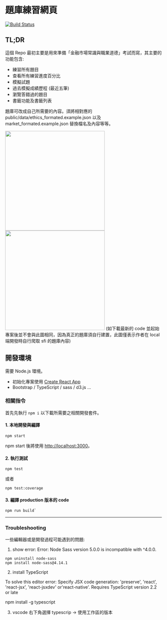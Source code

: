 # 題庫練習網頁

[![Build Status](https://travis-ci.com/winwu/f2e-exam-practice.svg?branch=master)](https://travis-ci.com/winwu/f2e-exam-practice)


## TL;DR

這個 Repo 最初主要是用來準備「金融市場常識與職業道德」考試而寫，其主要的功能包含: 

* 練習所有題目
* 查看所有練習進度百分比
* 模擬試題
* 過去模擬成績歷程 (最近五筆)
* 瀏覽答錯過的題目
* 書籤功能及書籤列表

題庫可改成自己所需要的內容。須將相對應的 public/data/ethics_formated.example.json 以及 market_formated.example.json 替換檔名及內容等等。

<img src="../master/public/demo_localhost_3000_.png?raw=true" width="320">
<img src="../master/public/demo_localhost_3000_2.png?raw=true" width="320">
(如下載最新的 code 並起始專案後並不會與此圖相同，因為真正的題庫須自行建置，此圖僅表示作者在 local 端開發時自行爬取 sfi 的題庫內容)


## 開發環境

需要 Node.js 環境。

* 初始化專案使用 [Create React App](https://github.com/facebook/create-react-app)
* Bootstrap / TypeScript / sass / d3.js ... 


### 相關指令

首先先執行 `npm i` 以下載所需要之相關開發套件。

#### 1. 本地開發與編譯 

```
npm start
```

npm start 後將使用 [http://localhost:3000](http://localhost:3000)。


#### 2. 執行測試

```
npm test
```

或者

```
npm test:coverage
```


#### 3. 編譯 production 版本的 code

```
npm run build`
```


---


### Troubleshooting

一些編輯器或是開發過程可能遇到的問題:

1. show error: Error: Node Sass version 5.0.0 is incompatible with ^4.0.0.

```
npm uninstall node-sass
npm install node-sass@4.14.1
```
 
2. install TypeScript

To solve this editor error: 
Specify JSX code generation: 'preserve', 'react', 'react-jsx', 'react-jsxdev' or'react-native'. Requires TypeScript version 2.2 or late

npm install -g typescript

3. vscode 右下角選擇 typescrip -> 使用工作區的版本
